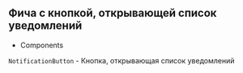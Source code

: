 ## Фича с кнопкой, открывающей список уведомлений

- Components

`NotificationButton` - Кнопка, открывающая список уведомлений
